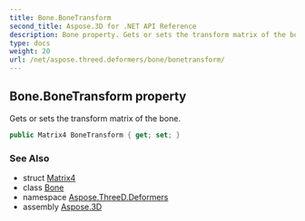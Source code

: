 ```yaml
---
title: Bone.BoneTransform
second_title: Aspose.3D for .NET API Reference
description: Bone property. Gets or sets the transform matrix of the bone
type: docs
weight: 20
url: /net/aspose.threed.deformers/bone/bonetransform/
---
```

## Bone.BoneTransform property

Gets or sets the transform matrix of the bone.

```csharp
public Matrix4 BoneTransform { get; set; }
```

### See Also

* struct [Matrix4](../../../aspose.threed.utilities/matrix4/)
* class [Bone](../)
* namespace [Aspose.ThreeD.Deformers](../../../aspose.threed.deformers/)
* assembly [Aspose.3D](../../../)


